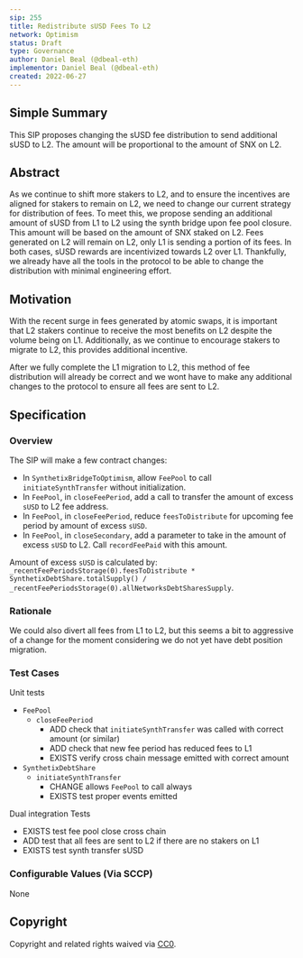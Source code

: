 ```yaml
---
sip: 255
title: Redistribute sUSD Fees To L2
network: Optimism
status: Draft
type: Governance
author: Daniel Beal (@dbeal-eth)
implementor: Daniel Beal (@dbeal-eth)
created: 2022-06-27
---
```


<!--You can leave these HTML comments in your merged SIP and delete the visible duplicate text guides, they will not appear and may be helpful to refer to if you edit it again. This is the suggested template for new SIPs. Note that an SIP number will be assigned by an editor. When opening a pull request to submit your SIP, please use an abbreviated title in the filename, `sip-draft_title_abbrev.md`. The title should be 44 characters or less.-->

## Simple Summary

<!--"If you can't explain it simply, you don't understand it well enough." Simply describe the outcome the proposed changes intends to achieve. This should be non-technical and accessible to a casual community member.-->

This SIP proposes changing the sUSD fee distribution to send additional sUSD to L2. The amount will be proportional to the amount of SNX on L2.

## Abstract

<!--A short (~200 word) description of the proposed change, the abstract should clearly describe the proposed change. This is what *will* be done if the SIP is implemented, not *why* it should be done or *how* it will be done. If the SIP proposes deploying a new contract, write, "we propose to deploy a new contract that will do x".-->

As we continue to shift more stakers to L2, and to ensure the incentives are aligned for stakers to remain on L2, we need to change our current strategy for distribution of fees. To meet this, we propose sending an additional amount of sUSD from L1 to L2 using the synth bridge upon fee pool closure. This amount will be based on the amount of SNX staked on L2. Fees generated on L2 will remain on L2, only L1 is sending a portion of its fees. In both cases, sUSD rewards are incentivized towards L2 over L1. Thankfully, we already have all the tools in the protocol to be able to change the distribution with minimal engineering effort.

## Motivation

<!--This is the problem statement. This is the *why* of the SIP. It should clearly explain *why* the current state of the protocol is inadequate.  It is critical that you explain *why* the change is needed, if the SIP proposes changing how something is calculated, you must address *why* the current calculation is innaccurate or wrong. This is not the place to describe how the SIP will address the issue!-->

With the recent surge in fees generated by atomic swaps, it is important that L2 stakers continue to receive the most benefits on L2 despite the volume being on L1. Additionally, as we continue to encourage stakers to migrate to L2, this provides additional incentive.

After we fully complete the L1 migration to L2, this method of fee distribution will already be correct and we wont have to make any additional changes to the protocol to ensure all fees are sent to L2.

## Specification

<!--The specification should describe the syntax and semantics of any new feature, there are five sections
1. Overview
2. Rationale
3. Technical Specification
4. Test Cases
5. Configurable Values
-->

### Overview

<!--This is a high level overview of *how* the SIP will solve the problem. The overview should clearly describe how the new feature will be implemented.-->

The SIP will make a few contract changes:
* In `SynthetixBridgeToOptimism`, allow `FeePool` to call `initiateSynthTransfer` without initialization.
* In `FeePool`, in `closeFeePeriod`, add a call to transfer the amount of excess `sUSD` to L2 fee address.
* In `FeePool`, in `closeFeePeriod`, reduce `feesToDistribute` for upcoming fee period by amount of excess `sUSD`.
* In `FeePool`, in `closeSecondary`, add a parameter to take in the amount of excess `sUSD` to L2. Call `recordFeePaid` with this amount.

Amount of excess `sUSD` is calculated by: `_recentFeePeriodsStorage(0).feesToDistribute * SynthetixDebtShare.totalSupply() /  _recentFeePeriodsStorage(0).allNetworksDebtSharesSupply`.

### Rationale

<!--This is where you explain the reasoning behind how you propose to solve the problem. Why did you propose to implement the change in this way, what were the considerations and trade-offs. The rationale fleshes out what motivated the design and why particular design decisions were made. It should describe alternate designs that were considered and related work. The rationale may also provide evidence of consensus within the community, and should discuss important objections or concerns raised during discussion.-->

We could also divert all fees from L1 to L2, but this seems a bit to aggressive of a change for the moment considering we do not yet have debt position migration.

### Test Cases

<!--Test cases for an implementation are mandatory for SIPs but can be included with the implementation..-->

Unit tests
* `FeePool`
  * `closeFeePeriod`
    * ADD check that `initiateSynthTransfer` was called with correct amount (or similar)
    * ADD check that new fee period has reduced fees to L1
    * EXISTS verify cross chain message emitted with correct amount
* `SynthetixDebtShare`
  * `initiateSynthTransfer`
    * CHANGE allows `FeePool` to call always
    * EXISTS test proper events emitted

Dual integration Tests
* EXISTS test fee pool close cross chain
* ADD test that all fees are sent to L2 if there are no stakers on L1
* EXISTS test synth transfer sUSD

### Configurable Values (Via SCCP)

<!--Please list all values configurable via SCCP under this implementation.-->

None

## Copyright

Copyright and related rights waived via [CC0](https://creativecommons.org/publicdomain/zero/1.0/).
